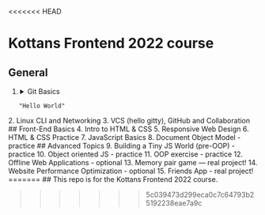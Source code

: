 <<<<<<< HEAD
# Kottans Frontend 2022 course

## General
1. <details><summary>Git Basics</summary>
<p>

```
   "Hello World"
```
</details>
2. Linux CLI and Networking
3. VCS (hello gitty), GitHub and Collaboration
## Front-End Basics
4. Intro to HTML & CSS
5. Responsive Web Design
6. HTML & CSS Practice
7. JavaScript Basics
8. Document Object Model - practice
## Advanced Topics
9. Building a Tiny JS World (pre-OOP) - practice
10. Object oriented JS - practice
11. OOP exercise - practice
12. Offline Web Applications - optional
13. Memory pair game — real project!
14. Website Performance Optimization - optional
15. Friends App - real project!
=======
## This repo is for the Kottans Frontend 2022 course.



>>>>>>> 5c039473d299eca0c7c64793b25192238eae7a9c

